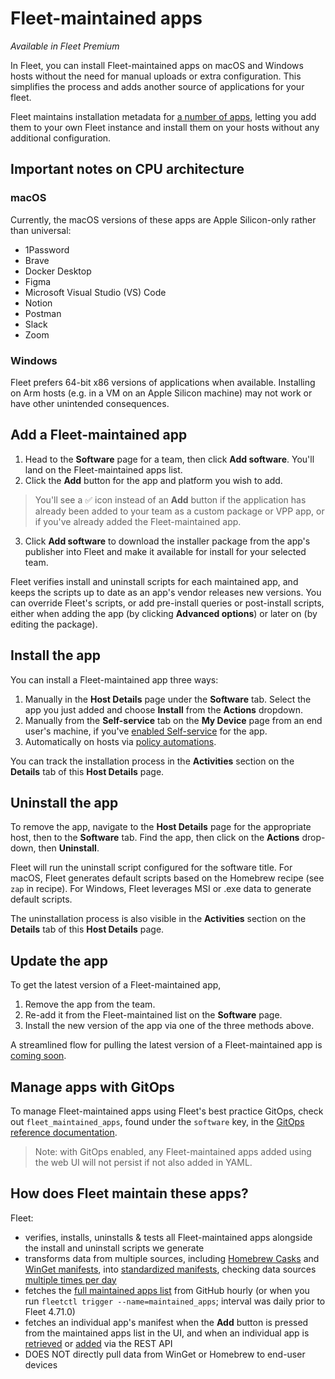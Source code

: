 # Fleet-maintained apps

_Available in Fleet Premium_

In Fleet, you can install Fleet-maintained apps on macOS and Windows hosts without the need for manual uploads or extra configuration. This simplifies the process and adds another source of applications for your fleet.

Fleet maintains installation metadata for [a number of apps](https://github.com/fleetdm/fleet/blob/main/ee/maintained-apps/outputs/apps.json), letting you add them to your own Fleet instance and install them on your hosts without any additional configuration.

## Important notes on CPU architecture

### macOS

Currently, the macOS versions of these apps are Apple Silicon-only rather than universal:

* 1Password
* Brave
* Docker Desktop
* Figma
* Microsoft Visual Studio (VS) Code
* Notion
* Postman
* Slack
* Zoom

### Windows

Fleet prefers 64-bit x86 versions of applications when available. Installing on Arm hosts (e.g. in a VM on an Apple Silicon machine) may not work or have other unintended consequences.

## Add a Fleet-maintained app

1. Head to the **Software** page for a team, then click **Add software**. You'll land on the Fleet-maintained apps list.
2. Click the **Add** button for the app and platform you wish to add.

> You'll see a ✅ icon instead of an **Add** button if the application has already been added to your team as a custom package or VPP app, or if you've already added the Fleet-maintained app.

3. Click **Add software** to download the installer package from the app's publisher into Fleet and make it available for install for your selected team.

Fleet verifies install and uninstall scripts for each maintained app, and keeps the scripts up to date as an app's vendor releases new versions. You can override Fleet's scripts, or add pre-install queries or post-install scripts, either when adding the app (by clicking **Advanced options**) or later on (by editing the package).

## Install the app

You can install a Fleet-maintained app three ways:

1. Manually in the **Host Details** page under the **Software** tab. Select the app you just added and choose **Install** from the **Actions** dropdown.
2. Manually from the **Self-service** tab on the **My Device** page from an end user's machine, if you've [enabled Self-service](https://fleetdm.com/guides/software-self-service) for the app.
3. Automatically on hosts via [policy automations](https://fleetdm.com/guides/automatic-software-install-in-fleet).

You can track the installation process in the **Activities** section on the **Details** tab of this **Host Details** page.

## Uninstall the app

To remove the app, navigate to the **Host Details** page for the appropriate host, then to the **Software** tab. Find the app, then click on the **Actions** drop-down, then **Uninstall**.

Fleet will run the uninstall script configured for the software title. For macOS, Fleet generates default scripts based on the Homebrew recipe (see `zap` in recipe). For Windows, Fleet leverages MSI or .exe data to generate default scripts.

The uninstallation process is also visible in the  **Activities** section on the **Details** tab of this **Host Details** page.

## Update the app

To get the latest version of a Fleet-maintained app,

1. Remove the app from the team.
2. Re-add it from the Fleet-maintained list on the **Software** page.
3. Install the new version of the app via one of the three methods above.

A streamlined flow for pulling the latest version of a Fleet-maintained app is [coming soon](https://github.com/fleetdm/fleet/issues/32993).

## Manage apps with GitOps

To manage Fleet-maintained apps using Fleet's best practice GitOps, check out `fleet_maintained_apps`, found under the
`software` key, in the
[GitOps reference documentation](https://fleetdm.com/docs/configuration/yaml-files#fleet-maintained-apps).

> Note: with GitOps enabled, any Fleet-maintained apps added using the web UI will not persist if not also added in YAML.

## How does Fleet maintain these apps?

Fleet:

- verifies, installs, uninstalls & tests all Fleet-maintained apps alongside the install and uninstall scripts we generate
- transforms data from multiple sources, including [Homebrew Casks](https://github.com/Homebrew/homebrew-cask) and [WinGet manifests](https://github.com/microsoft/winget-pkgs/tree/master/manifests), into [standardized manifests](https://github.com/fleetdm/fleet/blob/main/ee/maintained-apps/outputs/), checking data sources [multiple times per day](https://github.com/fleetdm/fleet/blob/main/.github/workflows/ingest-maintained-apps.yml)
- fetches the [full maintained apps list](https://github.com/fleetdm/fleet/blob/main/ee/maintained-apps/outputs/apps.json) from GitHub hourly (or when you run `fleetctl trigger --name=maintained_apps`; interval was daily prior to Fleet 4.71.0)
- fetches an individual app's manifest when the **Add** button is pressed from the maintained apps list in the UI, and when an individual app is [retrieved](https://fleetdm.com/docs/rest-api/rest-api#get-fleet-maintained-app) or [added](https://fleetdm.com/docs/rest-api/rest-api#add-fleet-maintained-app) via the REST API
- DOES NOT directly pull data from WinGet or Homebrew to end-user devices

<meta name="category" value="guides">
<meta name="authorFullName" value="Gabriel Hernandez">
<meta name="authorGitHubUsername" value="ghernandez345">
<meta name="publishedOn" value="2025-04-03">
<meta name="articleTitle" value="Fleet-maintained apps">

